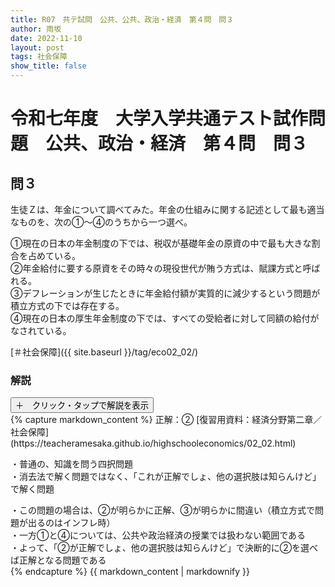```yaml
---
title: R07　共テ試問　公共、公共、政治・経済　第４問　問３
author: 雨坂
date: 2022-11-10
layout: post
tags: 社会保障
show_title: false
---
```

  
# 令和七年度　大学入学共通テスト試作問題　公共、政治・経済　第４問　問３  

## 問３  
生徒Ｚは、年金について調べてみた。年金の仕組みに関する記述として最も適当なものを、次の①～④のうちから一つ選べ。  
  
①現在の日本の年金制度の下では、税収が基礎年金の原資の中で最も大きな割合を占めている。  
②年金給付に要する原資をその時々の現役世代が賄う方式は、賦課方式と呼ばれる。  
③デフレーションが生じたときに年金給付額が実質的に減少するという問題が積立方式の下では存在する。  
④現在の日本の厚生年金制度の下では、すべての受給者に対して同額の給付がなされている。  
  
[＃社会保障]({{ site.baseurl }}/tag/eco02_02/)  
  
### 解説  
<div class="collapsible">
  <button class="collapsible-button">＋　クリック・タップで解説を表示</button>
  <div class="collapsible-content">
    {% capture markdown_content %}
正解：②  
[復習用資料：経済分野第二章／社会保障](https://teacheramesaka.github.io/highschooleconomics/02_02.html)

・普通の、知識を問う四択問題  
・消去法で解く問題ではなく、「これが正解でしょ、他の選択肢は知らんけど」で解く問題  
  
・この問題の場合は、②が明らかに正解、③が明らかに間違い（積立方式で問題が出るのはインフレ時）  
・一方①と④については、公共や政治経済の授業では扱わない範囲である  
・よって、「②が正解でしょ、他の選択肢は知らんけど」で決断的に②を選べば正解となる問題である  
    {% endcapture %}
    {{ markdown_content | markdownify }}
  </div>
</div>
